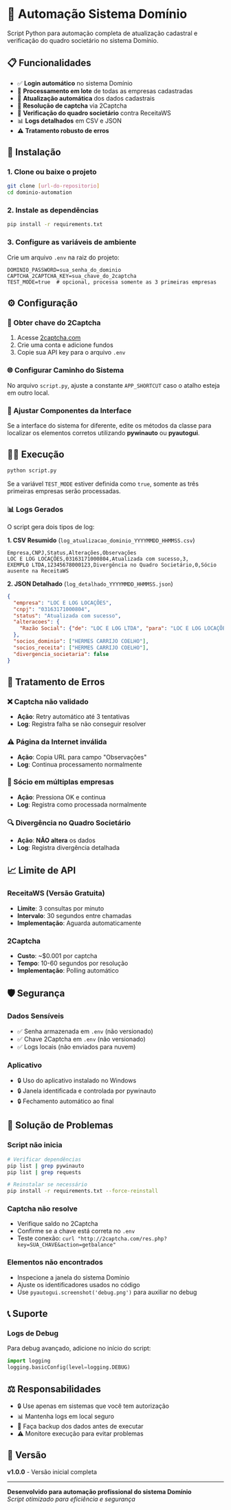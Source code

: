 # 🤖 Automação Sistema Domínio

Script Python para automação completa de atualização cadastral e verificação do quadro societário no sistema Domínio.

## 📋 Funcionalidades

- ✅ **Login automático** no sistema Domínio
- 🏢 **Processamento em lote** de todas as empresas cadastradas
- 🔄 **Atualização automática** dos dados cadastrais
- 🤖 **Resolução de captcha** via 2Captcha
- 👥 **Verificação do quadro societário** contra ReceitaWS
- 📊 **Logs detalhados** em CSV e JSON
- ⚠️ **Tratamento robusto de erros**

## 🚀 Instalação

### 1. Clone ou baixe o projeto
```bash
git clone [url-do-repositorio]
cd dominio-automation
```

### 2. Instale as dependências
```bash
pip install -r requirements.txt
```

### 3. Configure as variáveis de ambiente
Crie um arquivo `.env` na raiz do projeto:
```env
DOMINIO_PASSWORD=sua_senha_do_dominio
CAPTCHA_2CAPTCHA_KEY=sua_chave_do_2captcha
TEST_MODE=true  # opcional, processa somente as 3 primeiras empresas
```

## ⚙️ Configuração

### 🔑 Obter chave do 2Captcha
1. Acesse [2captcha.com](https://2captcha.com)
2. Crie uma conta e adicione fundos
3. Copie sua API key para o arquivo `.env`

### 🌐 Configurar Caminho do Sistema
No arquivo `script.py`, ajuste a constante `APP_SHORTCUT` caso o atalho esteja em outro local.

### 🎯 Ajustar Componentes da Interface
Se a interface do sistema for diferente, edite os métodos da classe para localizar os elementos corretos utilizando **pywinauto** ou **pyautogui**.

## 🏃‍♂️ Execução

```bash
python script.py
```

Se a variável `TEST_MODE` estiver definida como `true`, somente as três primeiras empresas serão processadas.

### 📊 Logs Gerados
O script gera dois tipos de log:

**1. CSV Resumido** (`log_atualizacao_dominio_YYYYMMDD_HHMMSS.csv`)
```csv
Empresa,CNPJ,Status,Alterações,Observações
LOC E LOG LOCAÇÕES,03163171000804,Atualizada com sucesso,3,
EXEMPLO LTDA,12345678000123,Divergência no Quadro Societário,0,Sócio ausente na ReceitaWS
```

**2. JSON Detalhado** (`log_detalhado_YYYYMMDD_HHMMSS.json`)
```json
{
  "empresa": "LOC E LOG LOCAÇÕES",
  "cnpj": "03163171000804",
  "status": "Atualizada com sucesso",
  "alteracoes": {
    "Razão Social": {"de": "LOC E LOG LTDA", "para": "LOC E LOG LOCAÇÕES"}
  },
  "socios_dominio": ["HERMES CARRIJO COELHO"],
  "socios_receita": ["HERMES CARRIJO COELHO"],
  "divergencia_societaria": false
}
```

## 🔧 Tratamento de Erros

### ❌ Captcha não validado
- **Ação**: Retry automático até 3 tentativas
- **Log**: Registra falha se não conseguir resolver

### ⚠️ Página da Internet inválida
- **Ação**: Copia URL para campo "Observações"
- **Log**: Continua processamento normalmente

### 👥 Sócio em múltiplas empresas
- **Ação**: Pressiona OK e continua
- **Log**: Registra como processada normalmente

### 🔍 Divergência no Quadro Societário
- **Ação**: **NÃO altera** os dados
- **Log**: Registra divergência detalhada

## 📈 Limite de API

### ReceitaWS (Versão Gratuita)
- **Limite**: 3 consultas por minuto
- **Intervalo**: 30 segundos entre chamadas
- **Implementação**: Aguarda automaticamente

### 2Captcha
- **Custo**: ~$0.001 por captcha
- **Tempo**: 10-60 segundos por resolução
- **Implementação**: Polling automático

## 🛡️ Segurança

### Dados Sensíveis
- ✅ Senha armazenada em `.env` (não versionado)
- ✅ Chave 2Captcha em `.env` (não versionado)
- ✅ Logs locais (não enviados para nuvem)

### Aplicativo
- 🔒 Uso do aplicativo instalado no Windows
- 🔒 Janela identificada e controlada por pywinauto
- 🔒 Fechamento automático ao final

## 🐛 Solução de Problemas

### Script não inicia
```bash
# Verificar dependências
pip list | grep pywinauto
pip list | grep requests

# Reinstalar se necessário
pip install -r requirements.txt --force-reinstall
```



### Captcha não resolve
- Verifique saldo no 2Captcha
- Confirme se a chave está correta no `.env`
- Teste conexão: `curl "http://2captcha.com/res.php?key=SUA_CHAVE&action=getbalance"`

### Elementos não encontrados
- Inspecione a janela do sistema Domínio
- Ajuste os identificadores usados no código
- Use `pyautogui.screenshot('debug.png')` para auxiliar no debug

## 📞 Suporte

### Logs de Debug
Para debug avançado, adicione no início do script:
```python
import logging
logging.basicConfig(level=logging.DEBUG)
```


## ⚖️ Responsabilidades

- 🔒 Use apenas em sistemas que você tem autorização
- 📊 Mantenha logs em local seguro
- 🔄 Faça backup dos dados antes de executar
- ⚠️ Monitore execução para evitar problemas

## 🔄 Versão
**v1.0.0** - Versão inicial completa

---

**Desenvolvido para automação profissional do sistema Domínio**  
*Script otimizado para eficiência e segurança*
